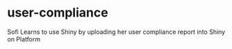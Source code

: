# user-compliance

Sofi Learns to use Shiny by uploading her user compliance report into Shiny on Platform
